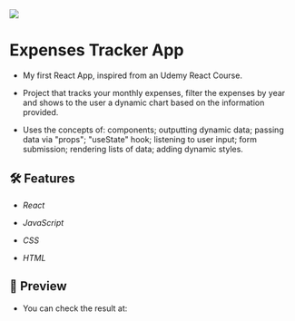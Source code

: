 <img src="https://img.shields.io/static/v1?label=Status&message=complete&color=32CD32&style=for-the-badge"/>

# Expenses Tracker App

* My first React App, inspired from an Udemy React Course.

* Project that tracks your monthly expenses, filter the expenses by year and shows to the user a dynamic chart based on the information provided.

* Uses the concepts of: components; outputting dynamic data; passing data via "props"; "useState" hook; listening to user input; form submission; rendering lists of data; adding dynamic styles.

## 🛠️ Features

- *React*

- *JavaScript*

- *CSS*

- *HTML*

## 🎥 Preview

* You can check the result at: 